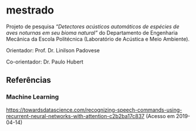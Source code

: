 
<!-- README.md is generated from README.Rmd. Please edit that file -->

# mestrado

Projeto de pesquisa *“Detectores acústicos automáticos de espécies de
aves noturnas em seu bioma natural”* do Departamento de Engenharia
Mecânica da Escola Politécnica (Laboratório de Acústica e Meio
Ambiente).

Orientador: Prof. Dr. Linilson Padovese

Co-orientador: Dr. Paulo
Hubert

## Referências

### Machine Learning

<https://towardsdatascience.com/recognizing-speech-commands-using-recurrent-neural-networks-with-attention-c2b2ba17c837>
(Acesso em 2019-04-14)
